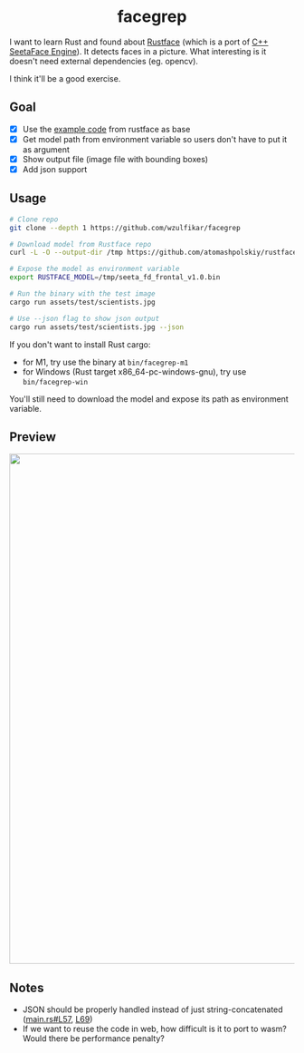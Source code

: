 <h1 align=center>facegrep</h2>

I want to learn Rust and found about [Rustface](https://github.com/atomashpolskiy/rustface) (which is a port of [C++ SeetaFace Engine](https://github.com/seetaface/SeetaFaceEngine)). It detects faces in a picture. What interesting is it doesn't need external dependencies (eg. opencv).

I think it'll be a good exercise.

## Goal
- [x] Use the [example code](https://github.com/atomashpolskiy/rustface/blob/master/examples/image_demo.rs) from rustface as base
- [x] Get model path from environment variable so users don't have to put it as argument
- [x] Show output file (image file with bounding boxes)
- [x] Add json support

## Usage

```sh
# Clone repo
git clone --depth 1 https://github.com/wzulfikar/facegrep

# Download model from Rustface repo
curl -L -O --output-dir /tmp https://github.com/atomashpolskiy/rustface/raw/master/model/seeta_fd_frontal_v1.0.bin

# Expose the model as environment variable
export RUSTFACE_MODEL=/tmp/seeta_fd_frontal_v1.0.bin

# Run the binary with the test image
cargo run assets/test/scientists.jpg

# Use --json flag to show json output
cargo run assets/test/scientists.jpg --json
```

If you don't want to install Rust cargo:

- for M1, try use the binary at `bin/facegrep-m1`
- for Windows (Rust target x86_64-pc-windows-gnu), try use `bin/facegrep-win`

You'll still need to download the model and expose its path as environment variable.

## Preview

<p align=center><img width=900 src=https://user-images.githubusercontent.com/7823011/199857370-6a684e28-5aed-414f-a461-6b1be6a0925a.png /></p>

## Notes
- JSON should be properly handled instead of just string-concatenated ([main.rs#L57](https://github.com/wzulfikar/facegrep/blob/5d02d6c9a9eac9c78327e71e76fd9f116ccaf461/src/main.rs#L57), [L69](https://github.com/wzulfikar/facegrep/blob/5d02d6c9a9eac9c78327e71e76fd9f116ccaf461/src/main.rs#L69))
- If we want to reuse the code in web, how difficult is it to port to wasm? Would there be performance penalty?
